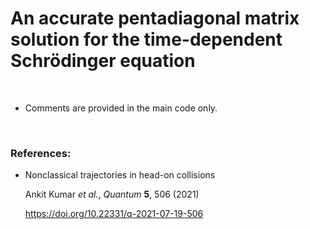 # An accurate pentadiagonal matrix solution for the time-dependent Schrödinger equation

<br/>

* Comments are provided in the main code only.

<br/>


### References:
* Nonclassical trajectories in head-on collisions
    
    Ankit Kumar *et al.*, *Quantum* **5**, 506 (2021)

    https://doi.org/10.22331/q-2021-07-19-506
